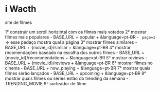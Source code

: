 # i Wacth

site de filmes

1° construir um scroll horizintal com os filmes mais votados
2° mostrar filmes mais populares - BASE_URL + popular + &language=pt-BR - ` page=1` -> esse pedaço mostra qual a página
3° mostrar filmes similares - BASE_URL + {movie_id}/similar + &language=pt-BR
4° mostrar recomendações baseado na escolha dos outros filmes - BASE_URL + {movie_id}/recommendations + &language=pt-BR
5° mostrar reviews - BASE_URL + {movie_id}/reviews + &language=pt-BR
6° mostrar filmes no cinema - BASE_URL + now_playing + &language=pt-BR
7° mostrar quais filmes serão lançados - BASE_URL + upcoming + &language=pt-BR
8° mostrar quais filmes ou séries estão do trending da semana - TRENDING_MOVIE
9° sorteador de filme
